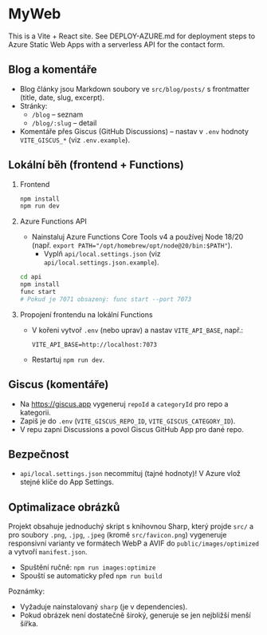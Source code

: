 # MyWeb

This is a Vite + React site. See DEPLOY-AZURE.md for deployment steps to Azure Static Web Apps with a serverless API for the contact form.

## Blog a komentáře

- Blog články jsou Markdown soubory ve `src/blog/posts/` s frontmatter (title, date, slug, excerpt).
- Stránky:
	- `/blog` – seznam
	- `/blog/:slug` – detail
- Komentáře přes Giscus (GitHub Discussions) – nastav v `.env` hodnoty `VITE_GISCUS_*` (viz `.env.example`).

## Lokální běh (frontend + Functions)

1) Frontend
	 ```bash
	 npm install
	 npm run dev
	 ```

2) Azure Functions API
	 - Nainstaluj Azure Functions Core Tools v4 a používej Node 18/20 (např. `export PATH="/opt/homebrew/opt/node@20/bin:$PATH"`).
		 - Vyplň `api/local.settings.json` (viz `api/local.settings.json.example`).
	 ```bash
	 cd api
	 npm install
	 func start
	 # Pokud je 7071 obsazený: func start --port 7073
	 ```

3) Propojení frontendu na lokální Functions
	 - V kořeni vytvoř `.env` (nebo uprav) a nastav `VITE_API_BASE`, např.:
		 ```
		 VITE_API_BASE=http://localhost:7073
		 ```
	 - Restartuj `npm run dev`.

## Giscus (komentáře)

- Na https://giscus.app vygeneruj `repoId` a `categoryId` pro repo a kategorii.
- Zapiš je do `.env` (`VITE_GISCUS_REPO_ID`, `VITE_GISCUS_CATEGORY_ID`).
- V repu zapni Discussions a povol Giscus GitHub App pro dané repo.

## Bezpečnost

- `api/local.settings.json` necommituj (tajné hodnoty)! V Azure vlož stejné klíče do App Settings.

## Optimalizace obrázků

Projekt obsahuje jednoduchý skript s knihovnou Sharp, který projde `src/` a pro soubory `.png`, `.jpg`, `.jpeg` (kromě `src/favicon.png`) vygeneruje responsivní varianty ve formátech WebP a AVIF do `public/images/optimized` a vytvoří `manifest.json`.

- Spuštění ručně: `npm run images:optimize`
- Spouští se automaticky před `npm run build`

Poznámky:
- Vyžaduje nainstalovaný `sharp` (je v dependencies).
- Pokud obrázek není dostatečně široký, generuje se jen nejbližší menší šířka.
